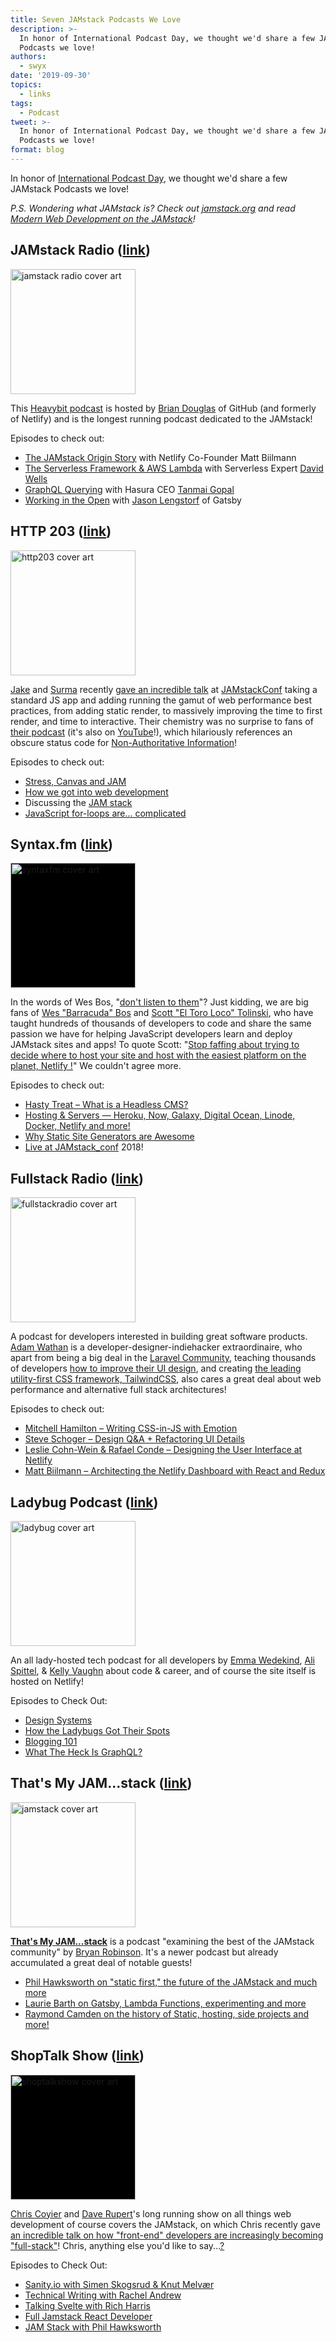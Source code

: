 ```yaml
---
title: Seven JAMstack Podcasts We Love
description: >-
  In honor of International Podcast Day, we thought we'd share a few JAMstack
  Podcasts we love!
authors:
  - swyx
date: '2019-09-30'
topics:
  - links
tags:
  - Podcast
tweet: >-
  In honor of International Podcast Day, we thought we'd share a few JAMstack
  Podcasts we love!
format: blog
---
```

In honor of [International Podcast Day](https://internationalpodcastday.com/), we thought we'd share a few JAMstack Podcasts we love!

*P.S. Wondering what JAMstack is? Check out [jamstack.org](https://www.jamstack.org/?utm_source=blog&utm_medium=jamstack-podcasts-swyx&utm_campaign=devex) and read [Modern Web Development on the JAMstack](https://www.netlify.com/oreilly-jamstack/?utm_source=blog&utm_medium=jamstack-podcasts-swyx&utm_campaign=devex)!*

## JAMstack Radio ([link](https://www.heavybit.com/library/podcasts/jamstack-radio/))

<img src="https://www.heavybit.com/wp-content/uploads/2016/08/jamstack-radio-1024x1024.jpg" alt="jamstack radio cover art" width=200 />

This [Heavybit podcast](https://www.heavybit.com/library/podcasts/) is hosted by [Brian Douglas](https://twitter.com/bdougieyo) of GitHub (and formerly of Netlify) and is the longest running podcast dedicated to the JAMstack!

Episodes to check out:

- [The JAMstack Origin Story](https://www.heavybit.com/library/podcasts/jamstack-radio/ep-2-the-jamstack-origin-story/) with Netlify Co-Founder Matt Biilmann
- [The Serverless Framework & AWS Lambda](https://www.heavybit.com/library/podcasts/jamstack-radio/ep-4-the-serverless-framework-and-aws-lambda/) with Serverless Expert [David Wells](https://twitter.com/DavidWells)
- [GraphQL Querying](https://www.heavybit.com/library/podcasts/jamstack-radio/ep-35-graphql-querying-with-hasuras-tanmai-gopal/) with Hasura CEO [Tanmai Gopal](https://twitter.com/tanmaigo)
- [Working in the Open](https://www.heavybit.com/library/podcasts/jamstack-radio/__trashed/) with [Jason Lengstorf](https://twitter.com/jlengstorf) of Gatsby

## HTTP 203 ([link](https://www.youtube.com/playlist?list=PLNYkxOF6rcIAKIQFsNbV0JDws_G_bnNo9))


<img src="https://i3.ytimg.com/vi/yOcgGSCrn-c/hqdefault.jpg" alt="http203 cover art" width=200 />

[Jake](https://twitter.com/jaffathecake) and [Surma](https://twitter.com/dassurma) recently [gave an incredible talk](https://www.youtube.com/watch?v=TsTt7Tja30Q) at [JAMstackConf](https://jamstackconf.com/sf/?utm_source=blog&utm_medium=jamstack-podcasts-swyx&utm_campaign=devex) taking a standard JS app and adding running the gamut of web performance best practices, from adding static render, to massively improving the time to first render, and time to interactive. Their chemistry was no surprise to fans of [their podcast](https://developers.google.com/web/shows/http203/podcast) (it's also on [YouTube](https://www.youtube.com/playlist?list=PLNYkxOF6rcIAKIQFsNbV0JDws_G_bnNo9)!), which hilariously references an obscure status code for [Non-Authoritative Information](https://developer.mozilla.org/en-US/docs/Web/HTTP/Status/203)!

Episodes to check out:

- [Stress, Canvas and JAM](https://developers.google.com/web/shows/http203/podcast/stress-canvas-jam)
- [How we got into web development](https://www.youtube.com/watch?v=I-EElTqUfjU&list=PLNYkxOF6rcIAKIQFsNbV0JDws_G_bnNo9&index=8&t=0s)
- Discussing the [JAM stack](https://www.youtube.com/watch?v=QXsWaA3HTHA&list=PLNYkxOF6rcIAKIQFsNbV0JDws_G_bnNo9&index=14)
- [JavaScript for-loops are... complicated](https://www.youtube.com/watch?v=Nzokr6Boeaw)

## Syntax.fm ([link](https://syntax.fm))


<img src="https://syntax.fm/static/logo.png" alt="syntaxfm cover art" width=200 style="background: black;" />

In the words of Wes Bos, "[don't listen to them](https://twitter.com/wesbos/status/1178738370945703948)"? Just kidding, we are big fans of [Wes "Barracuda" Bos](https://twitter.com/wesbos) and [Scott "El Toro Loco" Tolinski](https://twitter.com/stolinski/status/1178746767828865024), who have taught hundreds of thousands of developers to code and share the same passion we have for helping JavaScript developers learn and deploy JAMstack sites and apps! To quote Scott: "[Stop faffing about trying to decide where to host your site and host with the easiest platform on the planet, Netlify !](https://twitter.com/stolinski/status/1178746767828865024)" We couldn't agree more.

Episodes to check out:

- [Hasty Treat – What is a Headless CMS?](https://syntax.fm/show/157/hasty-treat-what-is-a-headless-cms)
- [Hosting & Servers — Heroku, Now, Galaxy, Digital Ocean, Linode, Docker, Netlify and more!](https://syntax.fm/show/029/hosting-and-servers-heroku-now-galaxy-digital-ocean-linode-docker-netlify-and-more)
- [Why Static Site Generators are Awesome](https://syntax.fm/show/034/why-static-site-generators-are-awesome)
- [Live at JAMstack_conf](https://syntax.fm/show/090/live-at-jamstack_conf) 2018!

## Fullstack Radio ([link](http://www.fullstackradio.com/))


<img src="https://media.simplecast.com/podcast/image/279/small_1413649662-artwork.jpg" alt="fullstackradio cover art" width=200 />

A podcast for developers interested in building great software products. [Adam Wathan](http://twitter.com/adamwathan) is a developer-designer-indiehacker extraordinaire, who apart from being a big deal in the [Laravel Community](https://testdrivenlaravel.com/), teaching thousands of developers [how to improve their UI design](https://refactoringui.com/), and creating [the leading utility-first CSS framework, TailwindCSS](https://tailwindcss.com), also cares a great deal about web performance and alternative full stack architectures!

Episodes to check out:

- [Mitchell Hamilton – Writing CSS-in-JS with Emotion
](http://www.fullstackradio.com/117)
- [Steve Schoger – Design Q&A + Refactoring UI Details](http://www.fullstackradio.com/103)
- [Leslie Cohn-Wein & Rafael Conde – Designing the User Interface at Netlify](http://www.fullstackradio.com/124)
- [Matt Biilmann – Architecting the Netlify Dashboard with React and Redux](http://www.fullstackradio.com/122)

## Ladybug Podcast ([link](https://ladybug.dev/))


<img src="https://ladybug.dev/static/615138c59d5de227e39c7044f4f2e92c/e9c7b/logo.png" alt="ladybug cover art" width=200 />

An all lady-hosted tech podcast for all developers by [Emma Wedekind](https://twitter.com/@emmawedekind), [Ali Spittel](https://twitter.com/@aspittel), & [Kelly Vaughn](https://twitter.com/@kvlly) about code & career, and of course the site itself is hosted on Netlify!

Episodes to Check Out:

- [Design Systems](https://ladybug.dev/episode/design-systems/)
- [How the Ladybugs Got Their Spots](https://ladybug.dev/episode/how-the-ladybugs-got-their-spots/)
- [Blogging 101](https://ladybug.dev/episode/blogging-101/)
- [What The Heck Is GraphQL?](https://ladybug.dev/episode/what-the-heck-is-graphql/)

## That's My JAM...stack ([link](https://thatsmyjamstack.com/))


<img src="https://d33wubrfki0l68.cloudfront.net/c65436781605765fba20c1e906c4853c920f2733/1d8fb/images/logo.png" alt="jamstack cover art" width=200 />

[**That's My JAM...stack**](https://thatsmyjamstack.com/) is a podcast "examining the best of the JAMstack community" by [Bryan Robinson](https://twitter.com/brob). It's a newer podcast but already accumulated a great deal of notable guests!

- [Phil Hawksworth on "static first," the future of the JAMstack and much more](https://thatsmyjamstack.com/posts/phil-hawksworth/)
- [Laurie Barth on Gatsby, Lambda Functions, experimenting and more](https://thatsmyjamstack.com/posts/laurie-barth/)
- [Raymond Camden on the history of Static, hosting, side projects and more!](https://thatsmyjamstack.com/posts/raymond-camden/)


## ShopTalk Show ([link](https://shoptalkshow.com))

<img src="https://1uh1puzyb6-flywheel.netdna-ssl.com/wp-content/themes/shoptalk2/images/shoptalk_logo.png" alt="shoptalkshow cover art" width=200 style="background: black;" />

[Chris Coyier](https://twitter.com/chriscoyier/) and [Dave Rupert](https://twitter.com/davatron5000)'s long running show on all things web development of course covers the JAMstack, on which Chris recently gave [an incredible talk on how "front-end" developers are increasingly becoming "full-stack"](https://www.youtube.com/watch?v=VwjXUGFQjYg)! Chris, anything else you'd like to say...[?](https://shoptalkshow.com)

Episodes to Check Out:

- [Sanity.io with Simen Skogsrud & Knut Melvær](https://shoptalkshow.com/episodes/372/)
- [Technical Writing with Rachel Andrew](https://shoptalkshow.com/episodes/371/)
- [Talking Svelte with Rich Harris](https://shoptalkshow.com/episodes/349/)
- [Full Jamstack React Developer](https://shoptalkshow.com/episodes/369/)
- [JAM Stack with Phil Hawksworth](https://shoptalkshow.com/episodes/303-jam-stack-phil-hawksworth/)
